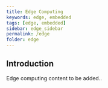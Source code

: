 ```yaml
---
title: Edge Computing
keywords: edge, embedded
tags: [edge, embedded]
sidebar: edge_sidebar
permalink: /edge
folder: edge
---
```


## Introduction

Edge computing content to be added..
